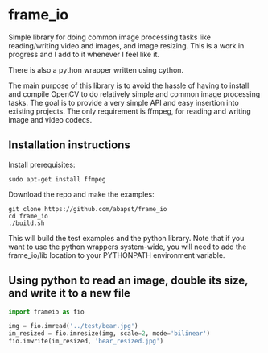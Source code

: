 # frame_io

Simple library for doing common image processing tasks like reading/writing video and images, and image resizing. This is a work in progress and I add to it whenever I feel like it.

There is also a python wrapper written using cython.

The main purpose of this library is to avoid the hassle of having to install and compile OpenCV to do relatively simple and common image processing tasks. The goal is to provide a very simple API and easy insertion into existing projects. The only requirement is ffmpeg, for reading and writing image and video codecs.

## Installation instructions

Install prerequisites:
```
sudo apt-get install ffmpeg
```

Download the repo and make the examples:
```
git clone https://github.com/abapst/frame_io
cd frame_io
./build.sh
```

This will build the test examples and the python library. Note that if you want to use the python wrappers system-wide, you will need to add the frame_io/lib location to your PYTHONPATH environment variable.

## Using python to read an image, double its size, and write it to a new file

```python
import frameio as fio

img = fio.imread('../test/bear.jpg')
im_resized = fio.imresize(img, scale=2, mode='bilinear')
fio.imwrite(im_resized, 'bear_resized.jpg')
```
